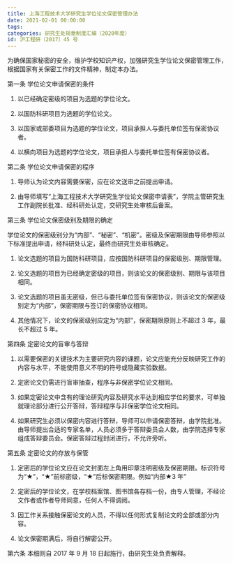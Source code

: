 ```yaml
---
title: 上海工程技术大学研究生学位论文保密管理办法
date: 2021-02-01 00:00:00
tags: 
categories: 研究生处规章制度汇编（2020年度）
id: 沪工程研〔2017〕45 号
---
```


为确保国家秘密的安全，维护学校知识产权，加强研究生学位论文保密管理工作，根据国家有关保密工作的文件精神，制定本办法。

第一条 学位论文申请保密的条件

1. 以已经确定密级的项目为选题的学位论文。

2. 以国防科研项目为选题的学位论文。

3. 以国家或部委项目为选题的学位论文，项目承担人与委托单位签有保密协议者。

4. 以横向项目为选题的学位论文，项目承担人与委托单位签有保密协议者。

第二条 学位论文申请保密的程序

1. 导师认为论文内容需要保密，应在论文送审之前提出申请。

2. 由导师填写“上海工程技术大学研究生学位论文保密申请表”，学院主管研究生工作副院长批准、经科研处认定，交研究生处审核后备案。

第三条 学位论文保密级别及期限的确定

学位论文的保密级别分为“内部”、“秘密”、“机密”。密级及保密期限由导师参照以下标准提出申请，经科研处认定，最终由研究生处审核确定。

1. 论文选题的项目为国防科研项目，应按国防科研项目的保密级别、期限管理。

2. 论文选题的项目为已经确定密级的项目，则该论文的保密级别、期限与该项目相同。

3. 论文选题的项目虽无密级，但已与委托单位签有保密协议，则该论文的保密级别定为“内部”，保密期限与签订的保密协议相同。

4. 其他情况下，论文的保密级别应定为“内部”，保密期限原则上不超过 3 年，最长不超过 5 年。

第四条 定密论文的盲审与答辩

1. 以需要保密的关键技术为主要研究内容的课题，论文应能充分反映研究工作的内容与水平，不能使用意义不明的符号或隐藏实验数据。

2. 定密论文仍需进行盲审抽查，程序与非保密学位论文相同。

3. 如果定密论文中含有的理论研究内容及研究水平达到相应学位的要求，可单独就理论部分进行公开答辩，答辩程序与非保密学位论文相同。

3. 如果研究生必须以保密内容进行答辩，导师可以申请保密答辩，由学院批准。由导师提出合适的专家名单，人员必须多于答辩委员会人数，由学院选择专家组成答辩委员会。保密答辩过程封闭进行，不允许旁听。

第五条 定密论文的存放与保管

1. 定密后的学位论文应在论文封面左上角用印章注明密级及保密期限。标识符号为“★”，“★”前标密级，“★”后标保密期限。例如“内部★3 年”

2. 定密后的学位论文，在学校档案馆、图书馆各存档一份，由专人管理，不经论文作者或作者导师同意，任何人不得调阅。

3. 因工作关系接触保密论文的人员，不得以任何形式复制论文的全部或部分内容。

4. 论文保密期满后，将自行解密公开。

第六条 本细则自 2017 年 9 月 18 日起施行，由研究生处负责解释。
